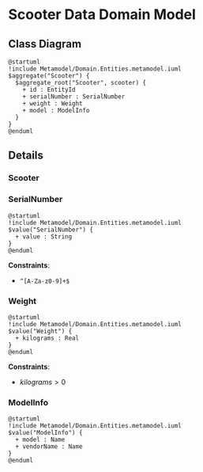 # Scooter Data Domain Model

## Class Diagram
```plantuml
@startuml
!include Metamodel/Domain.Entities.metamodel.iuml
$aggregate("Scooter") {
  $aggregate_root("Scooter", scooter) {
    + id : EntityId
    + serialNumber : SerialNumber
    + weight : Weight
    + model : ModelInfo
  }
}
@enduml
```

## Details

### Scooter

### SerialNumber
```plantuml
@startuml
!include Metamodel/Domain.Entities.metamodel.iuml
$value("SerialNumber") {
  + value : String
}
@enduml
```
**Constraints**:

- `^[A-Za-z0-9]+$`

### Weight
```plantuml
@startuml
!include Metamodel/Domain.Entities.metamodel.iuml
$value("Weight") {
  + kilograms : Real
}
@enduml
```
**Constraints**:

- $kilograms > 0$


### ModelInfo
```plantuml
@startuml
!include Metamodel/Domain.Entities.metamodel.iuml
$value("ModelInfo") {
  + model : Name
  + vendorName : Name
}
@enduml
```